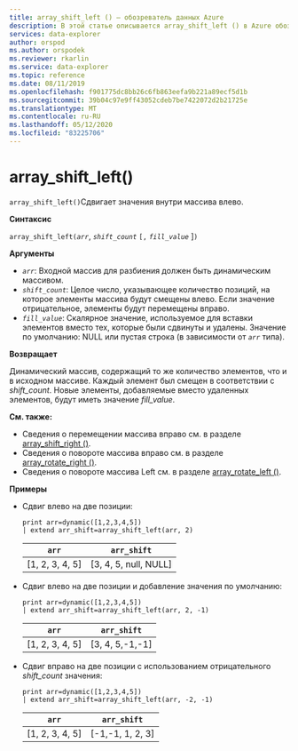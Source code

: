 ```yaml
---
title: array_shift_left () — обозреватель данных Azure
description: В этой статье описывается array_shift_left () в Azure обозреватель данных.
services: data-explorer
author: orspod
ms.author: orspodek
ms.reviewer: rkarlin
ms.service: data-explorer
ms.topic: reference
ms.date: 08/11/2019
ms.openlocfilehash: f901775dc8bb26c6fb863eefa9b221a89ecf5d1b
ms.sourcegitcommit: 39b04c97e9ff43052cdeb7be7422072d2b21725e
ms.translationtype: MT
ms.contentlocale: ru-RU
ms.lasthandoff: 05/12/2020
ms.locfileid: "83225706"
---
```

# <a name="array_shift_left"></a>array_shift_left()

`array_shift_left()`Сдвигает значения внутри массива влево.

**Синтаксис**

`array_shift_left(`*`arr`*, *`shift_count`* `[,` *`fill_value`* ]`)`

**Аргументы**

* *`arr`*: Входной массив для разбиения должен быть динамическим массивом.
* *`shift_count`*: Целое число, указывающее количество позиций, на которое элементы массива будут смещены влево. Если значение отрицательное, элементы будут перемещены вправо.
* *`fill_value`*: Скалярное значение, используемое для вставки элементов вместо тех, которые были сдвинуты и удалены. Значение по умолчанию: NULL или пустая строка (в зависимости от *`arr`* типа).

**Возвращает**

Динамический массив, содержащий то же количество элементов, что и в исходном массиве. Каждый элемент был смещен в соответствии с *shift_count*. Новые элементы, добавляемые вместо удаленных элементов, будут иметь значение *fill_value*.

**См. также:**

* Сведения о перемещении массива вправо см. в разделе [array_shift_right ()](array_shift_rightfunction.md).
* Сведения о повороте массива вправо см. в разделе [array_rotate_right ()](array_rotate_rightfunction.md).
* Сведения о повороте массива Left см. в разделе [array_rotate_left ()](array_rotate_leftfunction.md).

**Примеры**

* Сдвиг влево на две позиции:

    <!-- csl: https://help.kusto.windows.net:443/Samples -->
    ```kusto
    print arr=dynamic([1,2,3,4,5]) 
    | extend arr_shift=array_shift_left(arr, 2)
    ```
    
    |`arr`|`arr_shift`|
    |---|---|
    |[1, 2, 3, 4, 5]|[3, 4, 5, null, NULL]|

* Сдвиг влево на две позиции и добавление значения по умолчанию:

    <!-- csl: https://help.kusto.windows.net:443/Samples -->
    ```kusto
    print arr=dynamic([1,2,3,4,5]) 
    | extend arr_shift=array_shift_left(arr, 2, -1)
    ```
    
    |`arr`|`arr_shift`|
    |---|---|
    |[1, 2, 3, 4, 5]|[3, 4, 5,-1,-1]|


* Сдвиг вправо на две позиции с использованием отрицательного *shift_count* значения:

    <!-- csl: https://help.kusto.windows.net:443/Samples -->
    ```kusto
    print arr=dynamic([1,2,3,4,5]) 
    | extend arr_shift=array_shift_left(arr, -2, -1)
    ```
    
    |`arr`|`arr_shift`|
    |---|---|
    |[1, 2, 3, 4, 5]|[-1,-1, 1, 2, 3]|
